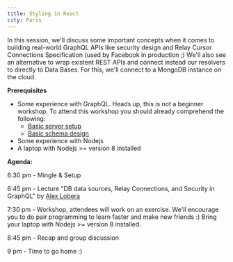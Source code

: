 ```yaml
---
title: Styling in React
city: Paris
---
```


In this session, we'll discuss some important concepts when it comes to building real-world GraphQL APIs like security design and Relay Cursor Connections Specification (used by Facebook in production ;)
We'll also see an alternative to wrap existent REST APIs and connect instead our resolvers to directly to Data Bases. For this, we'll connect to a MongoDB instance on the cloud.

**Prerequisites**

- Some experience with GraphQL. Heads up, this is not a beginner workshop. To attend this workshop you should already comprehend the following:
  - [Basic server setup](https://www.apollographql.com/docs/apollo-server/getting-started/)
  - [Basic schema design](https://www.apollographql.com/docs/apollo-server/essentials/schema/)
- Some experience with Nodejs
- A laptop with Nodejs >= version 8 installed

**Agenda:**

6:30 pm - Mingle & Setup

6:45 pm - Lecture "DB data sources, Relay Connections, and Security in GraphQL" by [Alex Lobera](/about-us/#alex-lobera)

7:30 pm - Workshop, attendees will work on an exercise. We'll encourage you to do pair programming to learn faster and make new friends :) Bring your laptop with Nodejs >= version 8 installed.

8:45 pm - Recap and group discussion

9 pm - Time to go home :)
